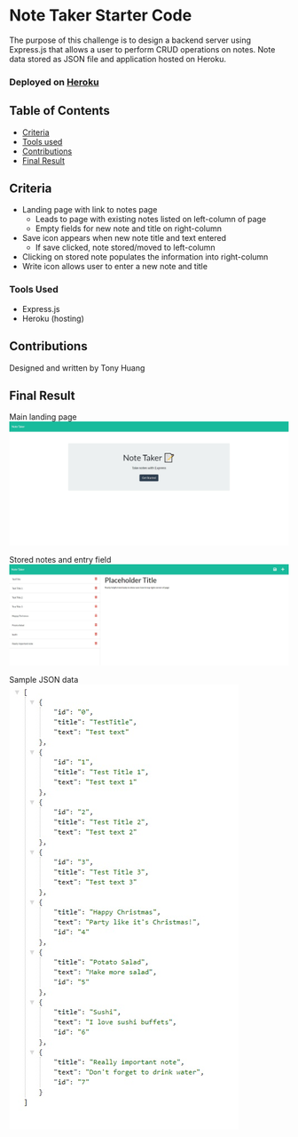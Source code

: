 # Note Taker Starter Code
The purpose of this challenge is to design a backend server using Express.js that allows a user to perform CRUD operations on notes. Note data stored as JSON file and application hosted on Heroku.

### Deployed on [Heroku](https://note-taker-express-week11.herokuapp.com/)

## Table of Contents
* [Criteria](#criteria)
* [Tools used](#tools-used)
* [Contributions](#contributions)
* [Final Result](#final-result)

## Criteria
* Landing page with link to notes page
    * Leads to page with existing notes listed on left-column of page
    * Empty fields for new note and title on right-column
* Save icon appears when new note title and text entered
    * If save clicked, note stored/moved to left-column
* Clicking on stored note populates the information into right-column
* Write icon allows user to enter a new note and title

### Tools Used
* Express.js
* Heroku (hosting)

## Contributions
Designed and written by Tony Huang

## Final Result
Main landing page
<img src='./assets/images/MainLandingPage.jpg' alt='Main Landing Page'/>

Stored notes and entry field
<img src='./assets/images/StoredNotes_EntryField.jpg' alt='All stored notes and new note field'/>

Sample JSON data
<img src='./assets/images/StoredJSON.jpg' alt='Sample of stored data in JSON format'/>